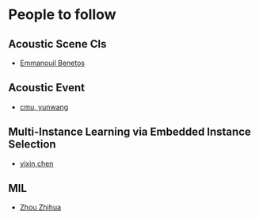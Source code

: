 # People to follow
## Acoustic Scene Cls
* [Emmanouil Benetos](http://www.eecs.qmul.ac.uk/~emmanouilb/publications.html)

## Acoustic Event
* [cmu, yunwang](http://www.cs.cmu.edu/~yunwang/)

## Multi-Instance Learning via Embedded Instance Selection
* [yixin,chen](https://john.cs.olemiss.edu/~ychen/index.html)

## MIL
* [Zhou Zhihua](http://lamda.nju.edu.cn/CH.MainPage.ashx)
